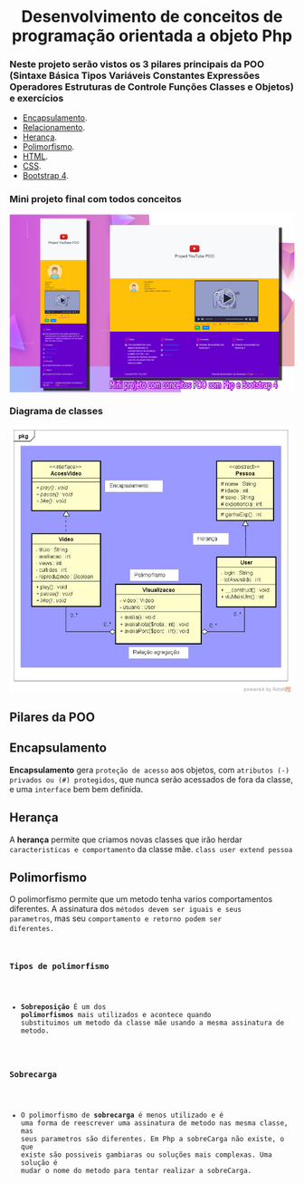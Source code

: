 
<h1 align="center">Desenvolvimento de conceitos de programação orientada a objeto Php</h1>

### Neste projeto serão vistos os 3 pilares principais da POO (Sintaxe Básica Tipos Variáveis Constantes Expressões Operadores Estruturas de Controle Funções Classes e Objetos) e exercícios


- [Encapsulamento](#).
- [Relacionamento](#).
- [Herança](#).
- [Polimorfismo](#).
- [HTML](#).
- [CSS](#).
- [Bootstrap 4](#).

### Mini projeto final com todos conceitos
<img align="center" src="resource/img/demo.jpg" style="text-align: center;">

### Diagrama de classes
<img align="center" src="resource/img/diagrama.jpg" width="500" style="text-align: center;">

## Pilares da POO

## Encapsulamento
**Encapsulamento** gera <code>proteção de acesso</code> aos objetos, com <code>atributos (-) privados ou (#) protegidos</code>, que nunca serão acessados de fora da classe, e uma <code>interface</code> bem bem definida.


## Herança
A **herança** permite que criamos novas classes que irão herdar <code>caracteristicas e comportamento</code> da classe mãe. <code>class user extend pessoa</code>


## Polimorfismo
O polimorfismo permite que um metodo tenha varios comportamentos diferentes. A assinatura dos <code>métodos devem ser iguais e seus parametros</code>, mas seu <code>comportamento e retorno podem ser diferentes.

### Tipos de polimorfismo
- **Sobreposição** É um dos **polimorfismos** mais utilizados e acontece quando substituimos um metodo da classe mãe usando a mesma assinatura de metodo.
### Sobrecarga
- O polimorfismo de **sobrecarga** é menos utilizado e é uma forma de reescrever uma assinatura de metodo nas mesma classe, mas seus parametros são diferentes. Em Php a sobreCarga não existe, o que existe são possiveis gambiaras ou soluções mais complexas. Uma solução é mudar o nome do metodo para tentar realizar a sobreCarga.

